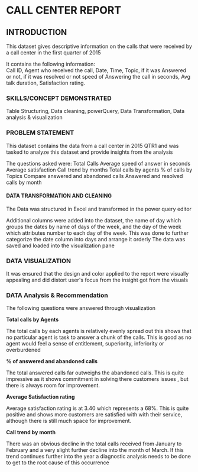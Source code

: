 # CALL CENTER REPORT 

## INTRODUCTION

This dataset gives descriptive information on the calls that were received by a call center in the first quarter of 2015

It contains the following information:<br>
Call ID, 
Agent who received the call, Date, Time, 
Topic, 
if it was Answered or not, 
if it was resolved or not
speed of Answering the call in seconds, Avg talk duration, Satisfaction rating.

### SKILLS/CONCEPT DEMONSTRATED

Table Structuring, Data cleaning, powerQuery, Data Transformation, Data analysis & visualization

### PROBLEM STATEMENT

This dataset contains the data from a call center in 2015 QTR1 and was tasked to analyze this dataset and provide insights from the analysis 

The questions asked were:
Total Calls 
Average speed of answer in seconds 
Average satisfaction
Call trend by months
Total calls by agents
% of calls by Topics
Compare answered and abandoned calls 
Answered and resolved calls by month

#### DATA TRANSFORMATION AND CLEANING

The Data was structured in Excel and transformed in the power query editor

Additional columns were added into the dataset, the name of day which groups the dates by name of days of the week, and the day of the week which attributes number to each day of the week. This was done to further categorize the date column into days and arrange it orderly
The data was saved and loaded into the visualization pane

### DATA VISUALIZATION

It was ensured that the design and color applied to the report were visually appealing and did distort user's focus from the insight got from the visuals

### DATA Analysis & Recommendation

The following questions were answered through visualization

**Total calls by Agents**

The total calls  by each  agents is relatively evenly spread out this shows that no particular agent is task to answer a chunk of the calls. This is good as no agent would feel a sense of entitlement, superiority, inferiority or overburdened

**% of answered and abandoned calls** 

The total answered calls far outweighs the abandoned calls. This is quite impressive as it shows commitment in solving there customers issues , but there is always room for improvement.

**Average Satisfaction rating**

Average satisfaction rating is at 3.40 which represents a 68%. This is quite positive and shows more customers are satisfied with with their service, although there is still much space for improvement.

**Call trend by month**

There was an obvious decline in the total calls received from January to February and a very slight further decline into the month of March. If this trend continues further into the year a diagnostic analysis needs to be done to get to the root cause of this occurrence

